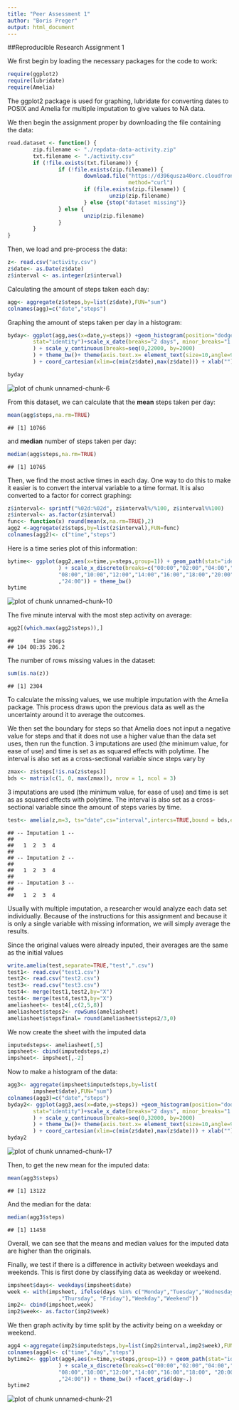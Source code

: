 ```yaml
---
title: "Peer Assessment 1"
author: "Boris Preger"
output: html_document
---
```

##Reproducible Research Assignment 1
                        
We first begin by loading the necessary packages for the code to work:


```r
require(ggplot2)
require(lubridate)
require(Amelia)
```

The ggplot2 package is used for graphing, lubridate for converting dates to
POSIX and Amelia for multiple imputation to give values to NA data.


We then begin the assignment proper by downloading the file containing the data:


```r
read.dataset <- function() {
        zip.filename <- "./repdata-data-activity.zip"
        txt.filename <- "./activity.csv"
        if (!file.exists(txt.filename)) {
                if (!file.exists(zip.filename)) {
                        download.file("https://d396qusza40orc.cloudfront.net/repdata%2Fdata%2Factivity.zip",
                                      method="curl")
                        if (file.exists(zip.filename)) {
                                unzip(zip.filename)     
                        } else {stop("dataset missing")}
                } else {
                        unzip(zip.filename)
                }
        }
}
```

Then, we load and pre-process the data:

```r
z<- read.csv("activity.csv")
z$date<- as.Date(z$date)
z$interval <- as.integer(z$interval)
```

Calculating the amount of steps taken each day:

```r
agg<- aggregate(z$steps,by=list(z$date),FUN="sum")
colnames(agg)=c("date","steps")
```

Graphing the amount of steps taken per day in a histogram:

```r
byday<- ggplot(agg,aes(x=date,y=steps)) +geom_histogram(position="dodge",
        stat="identity")+scale_x_date(breaks="2 days", minor_breaks="1 day"
        ) + scale_y_continuous(breaks=seq(0,22000, by=2000)
        ) + theme_bw()+ theme(axis.text.x= element_text(size=10,angle=90)
        ) + coord_cartesian(xlim=c(min(z$date),max(z$date))) + xlab("")
```

```r
byday
```

![plot of chunk unnamed-chunk-6](figure/unnamed-chunk-6.png) 

From this dataset, we can calculate that the **mean** steps taken per day:

```r
mean(agg$steps,na.rm=TRUE)
```

```
## [1] 10766
```
and **median** number of steps taken per day:

```r
median(agg$steps,na.rm=TRUE)
```

```
## [1] 10765
```

Then, we find the most active times in each day. One way to do this to make it
easier is to convert the interval variable to a time format. It is also 
converted to a factor for correct graphing:

```r
z$interval<- sprintf("%02d:%02d", z$interval%/%100, z$interval%%100)
z$interval<- as.factor(z$interval)
func<- function(x) round(mean(x,na.rm=TRUE),2)
agg2 <-aggregate(z$steps,by=list(z$interval),FUN=func)
colnames(agg2)<- c("time","steps")
```

Here is a time series plot of this information:

```r
bytime<- ggplot(agg2,aes(x=time,y=steps,group=1)) + geom_path(stat="identity"
                ) + scale_x_discrete(breaks=c("00:00","02:00","04:00","06:00",
                "08:00","10:00","12:00","14:00","16:00","18:00","20:00","22:00"
                ,"24:00")) + theme_bw()
bytime
```

![plot of chunk unnamed-chunk-10](figure/unnamed-chunk-10.png) 

The five minute interval with the most step activity on average:

```r
agg2[(which.max(agg2$steps)),]
```

```
##      time steps
## 104 08:35 206.2
```

The number of rows missing values in the dataset:

```r
sum(is.na(z))
```

```
## [1] 2304
```

To calculate the missing values, we use multiple imputation with the Amelia
package. This process draws upon the previous data as well as the uncertainty
around it to average the outcomes.

We then set the boundary for steps so that Amelia does not input a negative
value for steps and that it does not use a higher value than the data set uses, then run the function. 3 imputations are used (the minimum
value, for ease of use) and time is set as as squared effects  with polytime. The interval is also set as a cross-sectional variable since steps vary by

```r
zmax<- z$steps[!is.na(z$steps)]
bds <- matrix(c(1, 0, max(zmax)), nrow = 1, ncol = 3)
```

3 imputations are used (the minimum
value, for ease of use) and time is set as as squared effects  with polytime. The interval is also set as a cross-sectional variable since the amount of steps varies by time.

```r
test<- amelia(z,m=3, ts="date",cs="interval",intercs=TRUE,bound = bds,empri=0.01 * nrow(z),ncpus=2)
```

```
## -- Imputation 1 --
## 
##   1  2  3  4
## 
## -- Imputation 2 --
## 
##   1  2  3  4
## 
## -- Imputation 3 --
## 
##   1  2  3  4
```

Usually with multiple imputation, a researcher would analyze each data set
individually. Because of the instructions for this assignment and because it is only a single variable with missing information, we will simply average the results.

Since the original values were already inputed, their averages are the same
as the initial values

```r
write.amelia(test,separate=TRUE,"test",".csv")
test1<- read.csv("test1.csv")
test2<- read.csv("test2.csv")
test3<- read.csv("test3.csv")
test4<- merge(test1,test2,by="X")
test4<- merge(test4,test3,by="X")
ameliasheet<- test4[,c(2,5,8)]
ameliasheet$steps2<- rowSums(ameliasheet)
ameliasheet$stepsfinal= round(ameliasheet$steps2/3,0)
```

We now create the sheet with the imputed data

```r
imputedsteps<- ameliasheet[,5]
impsheet<- cbind(imputedsteps,z)
impsheet<- impsheet[,-2]
```

Now to make a histogram of the data:

```r
agg3<- aggregate(impsheet$imputedsteps,by=list(
        impsheet$date),FUN="sum")
colnames(agg3)=c("date","steps")
byday2<- ggplot(agg3,aes(x=date,y=steps)) +geom_histogram(position="dodge",
        stat="identity")+scale_x_date(breaks="2 days", minor_breaks="1 day"
        ) + scale_y_continuous(breaks=seq(0,32000, by=2000)
        ) + theme_bw()+ theme(axis.text.x= element_text(size=10,angle=90)
        ) + coord_cartesian(xlim=c(min(z$date),max(z$date))) + xlab("")
byday2
```

![plot of chunk unnamed-chunk-17](figure/unnamed-chunk-17.png) 

Then, to get the new mean for the imputed data:

```r
mean(agg3$steps)
```

```
## [1] 13122
```

And the median for the data:

```r
median(agg3$steps)
```

```
## [1] 11458
```

Overall, we can see that the means and median values for the imputed data are higher than the originals.


Finally, we test if there is a difference in activity between weekdays and 
weekends. This is first done by classifying data as weekday or weekend.

```r
impsheet$days<- weekdays(impsheet$date)
week <- with(impsheet, ifelse(days %in% c("Monday","Tuesday","Wednesday"
                ,"Thursday", "Friday"),"Weekday","Weekend"))
imp2<- cbind(impsheet,week)
imp2$week<- as.factor(imp2$week)
```

We then graph activity by time split by the activity being on a weekday or
weekend.

```r
agg4 <-aggregate(imp2$imputedsteps,by=list(imp2$interval,imp2$week),FUN=func)
colnames(agg4)<- c("time","day","steps")
bytime2<- ggplot(agg4,aes(x=time,y=steps,group=1)) + geom_path(stat="identity"
                ) + scale_x_discrete(breaks=c("00:00","02:00","04:00","06:00",
                "08:00","10:00","12:00","14:00","16:00","18:00", "20:00","22:00"
                ,"24:00")) + theme_bw() +facet_grid(day~.)
bytime2
```

![plot of chunk unnamed-chunk-21](figure/unnamed-chunk-21.png) 
